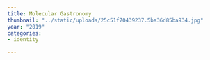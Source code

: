 ```yaml
---
title: Molecular Gastronomy
thumbnail: "../static/uploads/25c51f70439237.5ba36d85ba934.jpg"
year: "2019"
categories:
- identity

---
```

